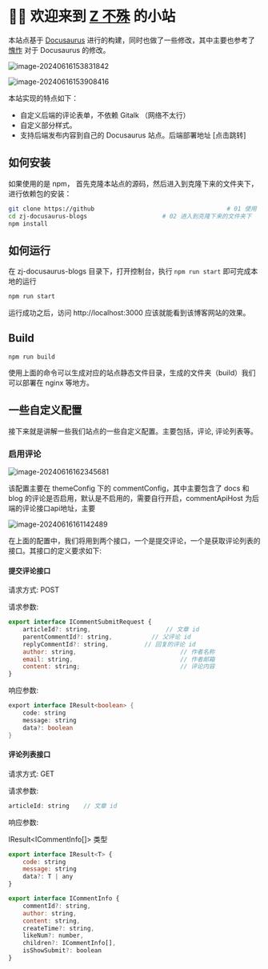# 👏🏻 欢迎来到 [Z 不殊](https://zbus.top) 的小站

本站点基于 [Docusaurus](https://docusaurus.io/zh-CN/) 进行的构建，同时也做了一些修改，其中主要也参考了 [愧怍](https://kuizuo.cn/) 对于 Docusaurus 的修改。

![image-20240616153831842](https://img.zbus.top/zbus/blog202406161538926.png)

![image-20240616153908416](https://img.zbus.top/zbus/blog202406161539445.png)

本站实现的特点如下：

+ 自定义后端的评论表单，不依赖 Gitalk （网络不太行）
+ 自定义部分样式。
+ 支持后端发布内容到自己的 Docusaurus 站点。后端部署地址 [点击跳转]

## 如何安装

如果使用的是 npm， 首先克隆本站点的源码，然后进入到克隆下来的文件夹下，进行依赖包的安装：

```bash
git clone https://github									 # 01 使用 git 将本仓库的源码克隆下来。
cd zj-docusaurus-blogs                     # 02 进入到克隆下来的文件夹下
npm install 															 # 03 安装依赖包
```

## 如何运行

在 zj-docusaurus-blogs  目录下，打开控制台，执行 `npm run start` 即可完成本地的运行

```bash
npm run start
```

运行成功之后，访问 http://localhost:3000 应该就能看到该博客网站的效果。

## Build

```
npm run build
```

使用上面的命令可以生成对应的站点静态文件目录，生成的文件夹（build）我们可以部署在 nginx 等地方。

## 一些自定义配置

接下来就是讲解一些我们站点的一些自定义配置。主要包括，评论, 评论列表等。

### 启用评论

![image-20240616162345681](https://img.zbus.top/zbus/blog202406161623725.png)

该配置主要在 themeConfig 下的 commentConfig，其中主要包含了 docs 和 blog 的评论是否启用，默认是不启用的，需要自行开启，commentApiHost 为后端的评论接口api地址，主要

![image-20240616161142489](https://img.zbus.top/zbus/blog202406161611516.png)

在上面的配置中，我们将用到两个接口，一个是提交评论，一个是获取评论列表的接口。其接口的定义要求如下:

#### 提交评论接口

请求方式: POST

请求参数:

```javascript
export interface ICommentSubmitRequest {
    articleId?: string,						// 文章 id
    parentCommentId?: string,			// 父评论 id
    replyCommentId?: string,		  // 回复的评论 id
    author: string,								// 作者名称
    email: string,								// 作者邮箱
    content: string;							// 评论内容
}
```

响应参数:

```java
export interface IResult<boolean> {
    code: string
    message: string
    data?: boolean
}
```

#### 评论列表接口

请求方式: GET

请求参数:

```javascript
articleId: string    // 文章 id
```

响应参数:

IResult<ICommentInfo[]> 类型

```javascript
export interface IResult<T> {
    code: string
    message: string
    data?: T | any
}

export interface ICommentInfo {
    commentId?: string,
    author: string,
    content: string,
    createTime?: string,
    likeNum?: number,
    children?: ICommentInfo[],
    isShowSubmit?: boolean
}
```
